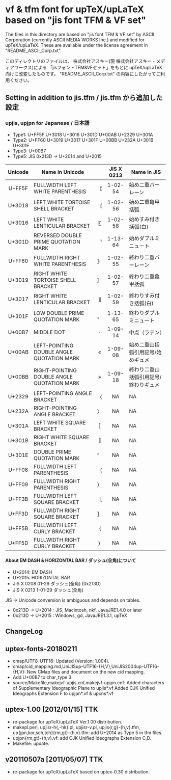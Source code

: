 vf & tfm font for upTeX/upLaTeX based on "jis font TFM & VF set"
================================================================


The files in this directory are
based on "jis font TFM & VF set"
by ASCII Corporation (currently ASCII MEDIA WORKS Inc.)
and modified for upTeX/upLaTeX.
These are available under the license agreement in "README_ASCII_Corp.txt".

このディレクトリのファイルは、
株式会社アスキー(現 株式会社アスキー・メディアワークス)による
「jisフォントTFM&VFセット」をもとに
upTeX/upLaTeX向けに改変したものです。
"README_ASCII_Corp.txt" の内容にしたがってご利用ください。


Setting in addition to jis.tfm / jis.tfm から追加した設定
------------------------------------------------------------

### upjis, upjpn for Japanese / 日本語

* Type1: U+FF5F U+3018 U+3016 U+301D U+00AB U+2329 U+301A
* Type2: U+FF60 U+3019 U+3017 U+301F U+00BB U+232A U+301B U+301E
* Type3: U+00B7
* Type5: JIS 0x213D -> U+2014 and U+2015

| Unicode | Name in Unicode                           |   | JIS X 0213 | Name in JIS
|:------:|--------------------------------------------|:--:|:-------:|--------------------
| U+FF5F | FULLWIDTH LEFT WHITE PARENTHESIS           | ｟ | 1-02-54 | 始め二重バーレーン
| U+3018 | LEFT WHITE TORTOISE SHELL BRACKET          | 〘 | 1-02-56 | 始め二重亀甲括弧
| U+3016 | LEFT WHITE LENTICULAR BRACKET              | 〖 | 1-02-58 | 始めすみ付き括弧(白)
| U+301D | REVERSED DOUBLE PRIME QUOTATION MARK       | 〝 | 1-13-64 | 始めダブルミニュート
| U+FF60 | FULLWIDTH RIGHT WHITE PARENTHESIS          | ｠ | 1-02-55 | 終わり二重バーレーン
| U+3019 | RIGHT WHITE TORTOISE SHELL BRACKET         | 〙 | 1-02-57 | 終わり二重亀甲括弧
| U+3017 | RIGHT WHITE LENTICULAR BRACKET             | 〗 | 1-02-59 | 終わりすみ付き括弧(白)
| U+301F | LOW DOUBLE PRIME QUOTATION MARK            | 〟 | 1-13-65 | 終わりダブルミニュート
| U+00B7 | MIDDLE DOT                                 | · | 1-09-14 | 中点（ラテン）
| U+00AB | LEFT-POINTING DOUBLE ANGLE QUOTATION MARK  | « | 1-09-08 | 始め二重山括弧引用記号/始めギュメ
| U+00BB | RIGHT-POINTING DOUBLE ANGLE QUOTATION MARK | » | 1-09-18 | 終わり二重山括弧引用記号/終わりギュメ
| U+2329 | LEFT-POINTING ANGLE BRACKET                | 〈  | NA      | NA
| U+232A | RIGHT-POINTING ANGLE BRACKET               | 〉  | NA      | NA
| U+301A | LEFT WHITE SQUARE BRACKET                  | 〚 | NA      | NA
| U+301B | RIGHT WHITE SQUARE BRACKET                 | 〛 | NA      | NA
| U+301E | DOUBLE PRIME QUOTATION MARK                | 〞 | NA      | NA
| U+FF08 | FULLWIDTH LEFT PARENTHESIS                 | （ | NA      | NA
| U+FF09 | FULLWIDTH RIGHT PARENTHESIS                | ） | NA      | NA
| U+FF3B | FULLWIDTH LEFT SQUARE BRACKET              | ［ | NA      | NA
| U+FF3D | FULLWIDTH RIGHT SQUARE BRACKET             | ］ | NA      | NA
| U+FF5B | FULLWIDTH LEFT CURLY BRACKET               | ｛ | NA      | NA
| U+FF5D | FULLWIDTH RIGHT CURLY BRACKET              | ｝ | NA      | NA


#### About EM DASH & HORIZONTAL BAR / ダッシュ(全角)について

* U+2014: EM DASH
* U+2015: HORIZONTAL BAR
* JIS X 0208    01-29 ダッシュ(全角) (0x213D)
* JIS X 0213  1-01-29 ダッシュ(全角)

JIS -> Unicode conversion is ambiguous and depends on tables.

* 0x213D -> U+2014 : JIS, Macintosh, nkf, JavaJRE1.4.0 or later
* 0x213D -> U+2015 : Windows, gd, JavaJRE1.3.1, upTeX


ChangeLog
---------

## uptex-fonts-20180211
* cmap/UTF8-UTF16:
  Updated (Version: 1.004).
* cmap/cid_mapping.md,UniJISup-UTF16-{H,V},UniJIS2004up-UTF16-{H,V}:
  New CMap files and document on the new cid mapping.
* Add U+00B7 to char_type 3.
* source/Makefile,makejvf-upjis.cnf,makejvf-upjpn.cnf:
  Added characters of Supplementary Ideographic Plane to upjis\*.vf
  Added CJK Unified Ideographs Extension F to upjpn\*.vf & upcns\*.vf

## uptex-1.00 [2012/01/15] TTK
* re-package for upTeX/upLaTeX Ver.1.00 distribution.
* makepl.perl, upjisr-h{,-hk}.pl, upjisr-v.pl,
  upjis{r,g}-{h,v}.tfm, up{jpn,kor,sch,tch}{rm,gt}-{h,v}.tfm:
  add U+2014 as Type 5 in tfm files.
* upjpn{rm,gt}-{h,v}.vf:
  add CJK Unified Ideographs Extension C,D.
* Makefile:
  update.

## v20110507a [2011/05/07] TTK
* re-package for upTeX/upLaTeX based on uptex-0.30 distribution.

